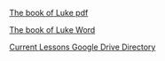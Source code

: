 [The book of Luke pdf](https://drive.google.com/file/d/19bvZcoaYiTs7eEBKmMivD5_3Vl3Rf9RP/view?usp=sharing)

[The book of Luke Word](https://docs.google.com/document/d/1imfoLvhoHYeghfOxbXOU8WbW-ymURRbR/edit?usp=sharing&ouid=103648595386422212668&rtpof=true&sd=true)

[Current Lessons Google Drive Directory](https://drive.google.com/drive/folders/1NlieKNYimia1LTE_gUPe9EWCfHdPTjJJ?usp=sharing)

